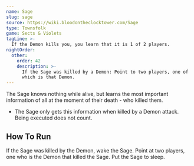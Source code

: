 ```yaml
---
name: Sage
slug: sage
source: https://wiki.bloodontheclocktower.com/Sage
type: Townsfolk
game: Sects & Violets
tagLine: >-
  If the Demon kills you, you learn that it is 1 of 2 players.
nightOrder:
  other:
    order: 42
    description: >-
      If the Sage was killed by a Demon: Point to two players, one of
      which is that Demon.
---
```


The Sage knows nothing while alive, but learns the most important
information of all at the moment of their death - who killed them.

- The Sage only gets this information when killed by a Demon attack.
  Being executed does not count.

## How To Run

If the Sage was killed by the Demon, wake the Sage. Point at two
players, one who is the Demon that killed the Sage. Put the Sage to
sleep.

